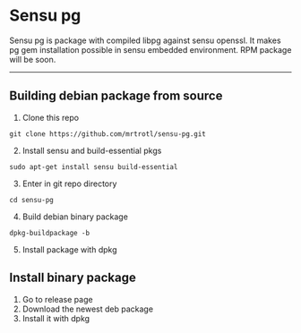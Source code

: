 # Sensu pg

Sensu pg is package with compiled libpg against sensu openssl. It makes pg gem installation possible in sensu embedded environment. RPM package will be soon.  

___

## Building debian package from source 

1. Clone this repo
```
git clone https://github.com/mrtrotl/sensu-pg.git
```
2. Install sensu and build-essential pkgs
```
sudo apt-get install sensu build-essential
```
3. Enter in git repo directory
```
cd sensu-pg
```
4. Build debian binary package
```
dpkg-buildpackage -b
```
5. Install package with dpkg

## Install binary package
1. Go to release page
2. Download the newest deb package
3. Install it with dpkg 
